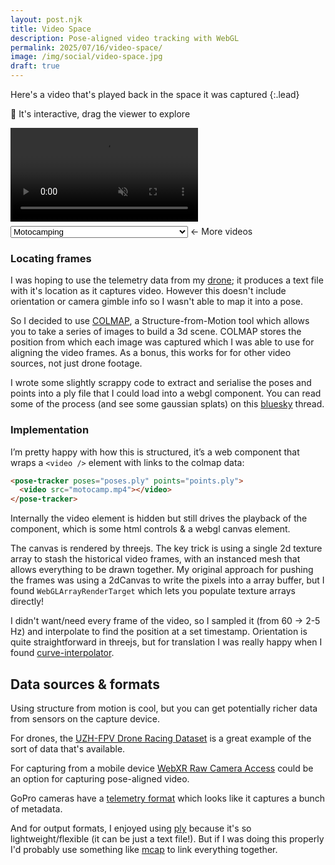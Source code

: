 ```yaml
---
layout: post.njk
title: Video Space
description: Pose-aligned video tracking with WebGL
permalink: 2025/07/16/video-space/
image: /img/social/video-space.jpg
draft: true
---
```


Here's a video that's played back in the space it was captured
{:.lead}

👀 It's interactive, drag the viewer to explore

<pose-tracker poses="https://vs.benjaminbenben.com/motocamp/poses.ply" points="https://vs.benjaminbenben.com/motocamp/points.bin.ply">
    <video src="https://vs.benjaminbenben.com/motocamp/720.mp4" crossorigin="anonymous" muted autoplay playsinline></video>
</pose-tracker>

<script src="/js/pose-tracker.js" async></script>

<label style="padding-top: .5em; display: block">
    <select>
        <option value="motocamp">Motocamping</option>
        <option value="wall">Walking along a beach towards some grafitti</option>
        <option value="bike-dog">Cycling next to a friendly dog</option>
        <option value="drone-chile">A confluence in Chile</option>
        <option value="mizen-walk">A start/finish line</option>
        <option value="mizen-fly">Flying over some cliffs</option>
    </select>
    <script>
        document.currentScript.previousElementSibling.addEventListener('change', ({target: {value}}) => {
            document.querySelector('pose-tracker').outerHTML = `
                    <pose-tracker 
                        poses="https://vs.benjaminbenben.com/${value}/poses.ply" 
                        points="https://vs.benjaminbenben.com/${value}/points.bin.ply">
                        <video src="https://vs.benjaminbenben.com/${value}/720.mp4" crossorigin="anonymous" muted autoplay playsinline></video>
                    </pose-tracker>
                `
            document.querySelector('pose-tracker video').play()
        })
    </script>
    &larr; More videos 
</label>

### Locating frames

I was hoping to use the telemetry data from my [drone]; it produces a text file with it's location as it captures video. However this doesn't include orientation or camera gimble info so I wasn't able to map it into a pose.

So I decided to use [COLMAP], a Structure-from-Motion tool which allows you to take a series of images to build a 3d scene. COLMAP stores the position from which each image was captured which I was able to use for aligning the video frames. As a bonus, this works for for other video sources, not just drone footage.

I wrote some slightly scrappy code to extract and serialise the poses and points into a ply file that I could load into a webgl component. You can read some of the process (and see some gaussian splats) on this [bluesky] thread.

### Implementation

I’m pretty happy with how this is structured, it’s a web component that wraps a `<video />` element with links to the colmap data:

```html
<pose-tracker poses="poses.ply" points="points.ply">
  <video src="motocamp.mp4"></video>
</pose-tracker>
```

Internally the video element is hidden but still drives the playback of the component, which is some html controls & a webgl canvas element.

The canvas is rendered by threejs. The key trick is using a single 2d texture array to stash the historical video frames, with an instanced mesh that allows everything to be drawn together. My original approach for pushing the frames was using a 2dCanvas to write the pixels into a array buffer, but I found `WebGLArrayRenderTarget` which lets you populate texture arrays directly!

I didn't want/need every frame of the video, so I sampled it (from 60 &rarr; 2-5 Hz) and interpolate to find the position at a set timestamp. Orientation is quite straightforward in threejs, but for translation I was really happy when I found [curve-interpolator].

## Data sources & formats

Using structure from motion is cool, but you can get potentially richer data from sensors on the capture device.

For drones, the [UZH-FPV Drone Racing Dataset][done-dataset] is a great example of the sort of data that's available.

For capturing from a mobile device [WebXR Raw Camera Access][webxr] could be an option for capturing pose-aligned video.

GoPro cameras have a [telemetry format][gpmf] which looks like it captures a bunch of metadata.

And for output formats, I enjoyed using [ply] because it's so lightweight/flexible (it can be just a text file!). But if I was doing this properly I'd probably use something like [mcap] to link everything together.



[drone]: https://www.dji.com/mini-4-pro
[motovideo]: https://customer-j0h94e0v9rsg8l40.cloudflarestream.com/0c7e1abdb84a5752024cbd417fadc08c/watch
[webvtt]: https://developer.mozilla.org/en-US/docs/Web/API/WebVTT_API
[COLMAP]: https://colmap.github.io/
[done-dataset]: https://fpv.ifi.uzh.ch/datasets/
[webxr]: https://immersive-web.github.io/raw-camera-access/
[curve-interpolator]: https://www.npmjs.com/package/curve-interpolator
[bluesky]: https://bsky.app/profile/benfoxall.bsky.social/post/3lt2wjk6tgc22
[gpmf]: https://github.com/gopro/gpmf-parser
[ply]: https://en.wikipedia.org/wiki/PLY_(file_format)
[mcap]: https://mcap.dev/
